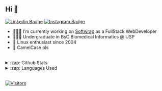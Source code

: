 ## Hi 👋

[![Linkedin Badge](https://img.shields.io/badge/-LinkedIn-blue?style=flat-square&logo=Linkedin&logoColor=white&link=https://www.linkedin.com/in/targiroldo/)](https://www.linkedin.com/in/targiroldo/)
[![Instagram Badge](https://img.shields.io/badge/-Instagram-purple?style=flat-square&logo=Instagram&logoColor=white&link=https://www.instagram.com/girordo/)](https://www.instagram.com/girordo/)

- 🧑🏻‍💻 I’m currently working on [Softwrap](https://softwrap.com.br/) as a FullStack WebDeveloper
- 🧑🏻‍🎓 Undergraduate in BsC Biomedical Informatics @ USP
- 🐧 Linux enthusiast since 2004
- 🐫 CamelCase pls
<br/>

<details>
  <summary>:zap: Github Stats</summary>
  <img src="https://github-readme-stats.vercel.app/api?username=girordo&&show_icons=true&title_color=222222&icon_color=03A87C&text_color=333333&bg_color=ffffff">
</details>

<details>
  <summary>:zap: Languages Used</summary>
  <img src="https://github-readme-stats.vercel.app/api/top-langs/?username=girordo&layout=compact&bg_color=ffffff&text_color=333333">
</details>
<br/>

[![Visitors](https://visitor-badge.glitch.me/badge?page_id=github/girordo)](https://github.com/girordo)
